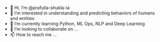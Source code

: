 - 👋 Hi, I’m @prafulla-shukla-ia
- 👀 I’m interested in understanding and predicting behaviors of humans and entities
- 🌱 I’m currently learning Python, ML Ops, NLP and Deep Learning
- 💞️ I’m looking to collaborate on ...
- 📫 How to reach me ...

<!---
prafulla-shukla-ia/prafulla-shukla-ia is a ✨ special ✨ repository because its `README.md` (this file) appears on your GitHub profile.
You can click the Preview link to take a look at your changes.
--->
